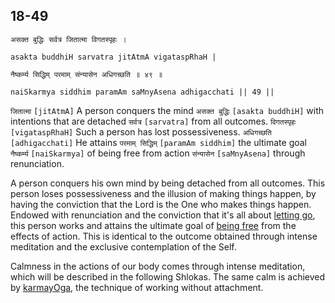 ## 18-49


```shloka-sa
असक्त बुद्धिः सर्वत्र जितात्मा विगतस्पृहः ।
```
```shloka-sa-hk
asakta buddhiH sarvatra jitAtmA vigataspRhaH |
```
```shloka-sa
नैष्कर्म्य सिद्धिम् परमाम् संन्यासेन अधिगच्छति ॥ ४९ ॥
```
```shloka-sa-hk
naiSkarmya siddhim paramAm saMnyAsena adhigacchati || 49 ||
```

`जितात्मा` `[jitAtmA]` A person conquers the mind `असक्त बुद्धिः` `[asakta buddhiH]` with intentions that are detached `सर्वत्र` `[sarvatra]` from all outcomes. `विगतस्पृहः` `[vigataspRhaH]` Such a person has lost possessiveness. `अधिगच्छति` `[adhigacchati]` He attains `परमाम् सिद्धिम्` `[paramAm siddhim]` the ultimate goal `नैष्कर्म्य` `[naiSkarmya]` of being free from action `संन्यासेन` `[saMnyAsena]` through renunciation.

A person conquers his own mind by being detached from all outcomes. 
This person loses possessiveness and the illusion of making things happen, by having the conviction that the Lord is the One who makes things happen. 
Endowed with renunciation and the conviction that it's all about [letting go](letting_go), this person works and attains the ultimate goal of [being free](Moksha) from the effects of action. This is identical to the outcome obtained through intense meditation and the exclusive contemplation of the Self.



Calmness in the actions of our body comes through intense meditation, which will be described in the following Shlokas. The same calm is achieved by [karmayOga](karmayOga_a_defn), the technique of working without attachment.

